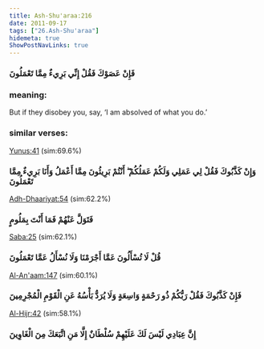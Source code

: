 ```yaml
---
title: Ash-Shu'araa:216
date: 2011-09-17
tags: ["26.Ash-Shu'araa"]
hidemeta: true 
ShowPostNavLinks: true 
---
```

### فَإِنْ عَصَوْكَ فَقُلْ إِنِّي بَرِيءٌ مِمَّا تَعْمَلُونَ
### meaning: 
But if they disobey you, say, ‘I am absolved of what you do.’
### similar verses: 

[Yunus:41](/10/41) (sim:69.6%)

### وَإِنْ كَذَّبُوكَ فَقُلْ لِي عَمَلِي وَلَكُمْ عَمَلُكُمْ ۖ أَنْتُمْ بَرِيئُونَ مِمَّا أَعْمَلُ وَأَنَا بَرِيءٌ مِمَّا تَعْمَلُونَ

[Adh-Dhaariyat:54](/51/54) (sim:62.2%)

### فَتَوَلَّ عَنْهُمْ فَمَا أَنْتَ بِمَلُومٍ

[Saba:25](/34/25) (sim:62.1%)

### قُلْ لَا تُسْأَلُونَ عَمَّا أَجْرَمْنَا وَلَا نُسْأَلُ عَمَّا تَعْمَلُونَ

[Al-An'aam:147](/6/147) (sim:60.1%)

### فَإِنْ كَذَّبُوكَ فَقُلْ رَبُّكُمْ ذُو رَحْمَةٍ وَاسِعَةٍ وَلَا يُرَدُّ بَأْسُهُ عَنِ الْقَوْمِ الْمُجْرِمِينَ

[Al-Hijr:42](/15/42) (sim:58.1%)

### إِنَّ عِبَادِي لَيْسَ لَكَ عَلَيْهِمْ سُلْطَانٌ إِلَّا مَنِ اتَّبَعَكَ مِنَ الْغَاوِينَ
